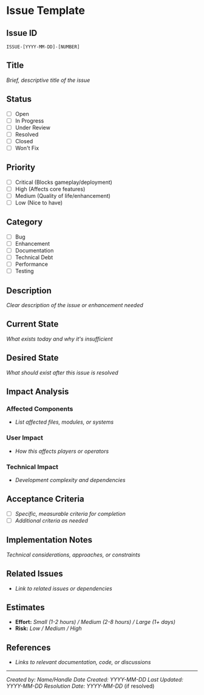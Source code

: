 # Issue Template

## Issue ID

`ISSUE-[YYYY-MM-DD]-[NUMBER]`

## Title

_Brief, descriptive title of the issue_

## Status

- [ ] Open
- [ ] In Progress
- [ ] Under Review
- [ ] Resolved
- [ ] Closed
- [ ] Won't Fix

## Priority

- [ ] Critical (Blocks gameplay/deployment)
- [ ] High (Affects core features)
- [ ] Medium (Quality of life/enhancement)
- [ ] Low (Nice to have)

## Category

- [ ] Bug
- [ ] Enhancement
- [ ] Documentation
- [ ] Technical Debt
- [ ] Performance
- [ ] Testing

## Description

_Clear description of the issue or enhancement needed_

## Current State

_What exists today and why it's insufficient_

## Desired State

_What should exist after this issue is resolved_

## Impact Analysis

### Affected Components

- _List affected files, modules, or systems_

### User Impact

- _How this affects players or operators_

### Technical Impact

- _Development complexity and dependencies_

## Acceptance Criteria

- [ ] _Specific, measurable criteria for completion_
- [ ] _Additional criteria as needed_

## Implementation Notes

_Technical considerations, approaches, or constraints_

## Related Issues

- _Link to related issues or dependencies_

## Estimates

- **Effort:** _Small (1-2 hours) / Medium (2-8 hours) / Large (1+ days)_
- **Risk:** _Low / Medium / High_

## References

- _Links to relevant documentation, code, or discussions_

---
_Created by:_ _Name/Handle_
_Date Created:_ _YYYY-MM-DD_
_Last Updated:_ _YYYY-MM-DD_
_Resolution Date:_ _YYYY-MM-DD_ (if resolved)
